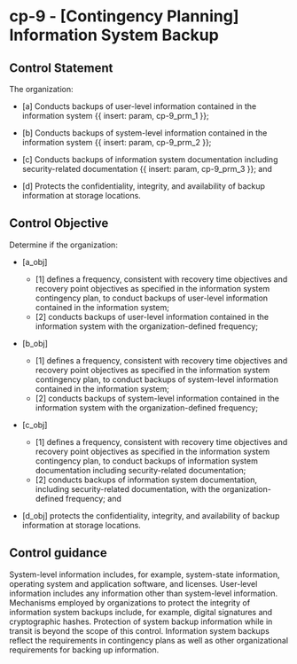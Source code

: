 # cp-9 - \[Contingency Planning\] Information System Backup

## Control Statement

The organization:

- \[a\] Conducts backups of user-level information contained in the information system {{ insert: param, cp-9_prm_1 }};

- \[b\] Conducts backups of system-level information contained in the information system {{ insert: param, cp-9_prm_2 }};

- \[c\] Conducts backups of information system documentation including security-related documentation {{ insert: param, cp-9_prm_3 }}; and

- \[d\] Protects the confidentiality, integrity, and availability of backup information at storage locations.

## Control Objective

Determine if the organization:

- \[a_obj\]

  - \[1\] defines a frequency, consistent with recovery time objectives and recovery point objectives as specified in the information system contingency plan, to conduct backups of user-level information contained in the information system;
  - \[2\] conducts backups of user-level information contained in the information system with the organization-defined frequency;

- \[b_obj\]

  - \[1\] defines a frequency, consistent with recovery time objectives and recovery point objectives as specified in the information system contingency plan, to conduct backups of system-level information contained in the information system;
  - \[2\] conducts backups of system-level information contained in the information system with the organization-defined frequency;

- \[c_obj\]

  - \[1\] defines a frequency, consistent with recovery time objectives and recovery point objectives as specified in the information system contingency plan, to conduct backups of information system documentation including security-related documentation;
  - \[2\] conducts backups of information system documentation, including security-related documentation, with the organization-defined frequency; and

- \[d_obj\] protects the confidentiality, integrity, and availability of backup information at storage locations.

## Control guidance

System-level information includes, for example, system-state information, operating system and application software, and licenses. User-level information includes any information other than system-level information. Mechanisms employed by organizations to protect the integrity of information system backups include, for example, digital signatures and cryptographic hashes. Protection of system backup information while in transit is beyond the scope of this control. Information system backups reflect the requirements in contingency plans as well as other organizational requirements for backing up information.
